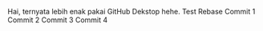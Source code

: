 Hai, ternyata lebih enak pakai GitHub Dekstop hehe.
Test Rebase
Commit 1
Commit 2
Commit 3
Commit 4
